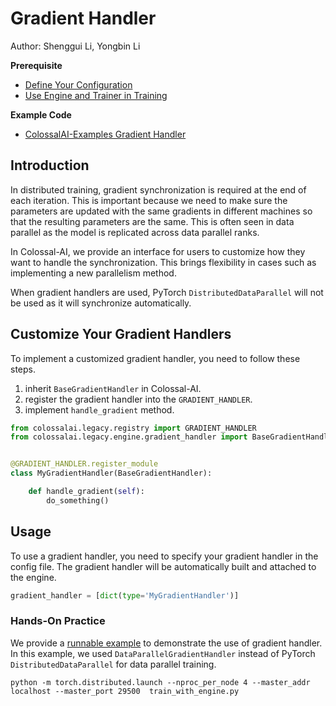 # Gradient Handler

Author: Shenggui Li, Yongbin Li

**Prerequisite**
- [Define Your Configuration](../basics/define_your_config.md)
- [Use Engine and Trainer in Training](../basics/engine_trainer.md)

**Example Code**
- [ColossalAI-Examples Gradient Handler](https://github.com/hpcaitech/ColossalAI-Examples/tree/main/features/gradient_handler)

## Introduction

In distributed training, gradient synchronization is required at the end of each iteration. This is important because we
need to make sure the parameters are updated with the same gradients in different machines so that the resulting parameters
are the same. This is often seen in data parallel as the model is replicated across data parallel ranks.

In Colossal-AI, we provide an interface for users to customize how they want to handle the synchronization. This brings
flexibility in cases such as implementing a new parallelism method.

When gradient handlers are used, PyTorch `DistributedDataParallel` will not be used as it will synchronize automatically.

## Customize Your Gradient Handlers

To implement a customized gradient handler, you need to follow these steps.
1. inherit `BaseGradientHandler` in Colossal-AI.
2. register the gradient handler into the `GRADIENT_HANDLER`.
3. implement `handle_gradient` method.

```python
from colossalai.legacy.registry import GRADIENT_HANDLER
from colossalai.legacy.engine.gradient_handler import BaseGradientHandler


@GRADIENT_HANDLER.register_module
class MyGradientHandler(BaseGradientHandler):

    def handle_gradient(self):
        do_something()


```


## Usage

To use a gradient handler, you need to specify your gradient handler in the config file. The gradient handler
will be automatically built and attached to the engine.

```python
gradient_handler = [dict(type='MyGradientHandler')]
```


### Hands-On Practice

We provide a [runnable example](https://github.com/hpcaitech/ColossalAI-Examples/tree/main/features/gradient_handler)
to demonstrate the use of gradient handler. In this example, we used `DataParallelGradientHandler` instead of PyTorch
`DistributedDataParallel` for data parallel training.

```shell
python -m torch.distributed.launch --nproc_per_node 4 --master_addr localhost --master_port 29500  train_with_engine.py
```
<!-- doc-test-command: echo  -->
